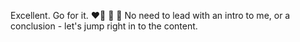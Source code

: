 Excellent. Go for it. ❤️‍🔥 🐉 🤩 No need to lead with an intro to me, or a conclusion - let's jump right in to the content.
